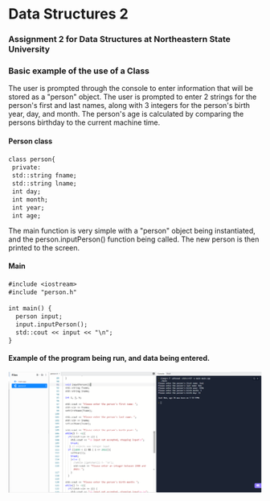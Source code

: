 # Data Structures 2
 ### Assignment 2 for Data Structures at Northeastern State University
 
 ### Basic example of the use of a Class
 
 The user is prompted through the console to enter information that will be stored as a "person" object. The user is prompted to enter 2 strings for the person's first and last names, along with 3 integers for the person's birth year, day, and month. The person's age is calculated by comparing the persons birthday to the current machine time.

 #### Person class
 ```
class person{
  private:
  std::string fname;
  std::string lname;
  int day;
  int month;
  int year;
  int age;
 ```
 
 The main function is very simple with a "person" object being instantiated, and the person.inputPerson() function being called. The new person is then printed to the screen. 

 #### Main
```
#include <iostream>
#include "person.h"

int main() {
  person input;
  input.inputPerson();
  std::cout << input << "\n";
}
```

#### Example of the program being run, and data being entered.

![](DS2.png)


